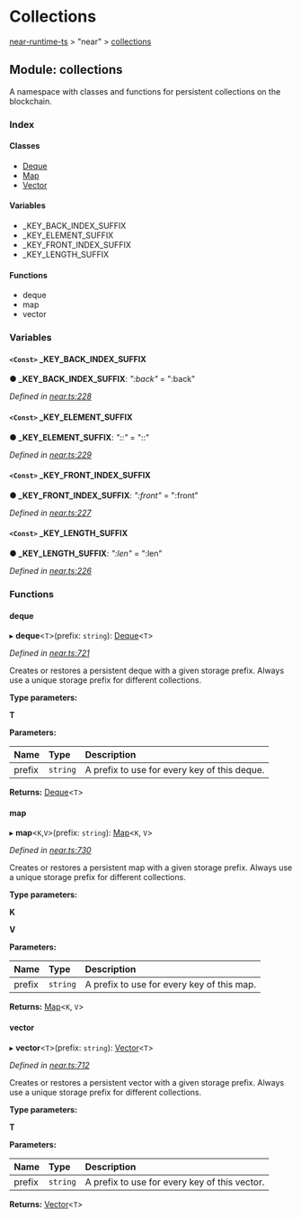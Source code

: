 # Collections

[near-runtime-ts](../) &gt; "near" &gt; [collections](collections.md)

## Module: collections

A namespace with classes and functions for persistent collections on the blockchain.

### Index

#### Classes

* [Deque](../classes/collections/deque.md)
* [Map](../classes/collections/map.md)
* [Vector](../classes/collections/vector.md)

#### Variables

* \_KEY\_BACK\_INDEX\_SUFFIX
* \_KEY\_ELEMENT\_SUFFIX
* \_KEY\_FRONT\_INDEX\_SUFFIX
* \_KEY\_LENGTH\_SUFFIX

#### Functions

* deque
* map
* vector

### Variables

#### `<Const>` \_KEY\_BACK\_INDEX\_SUFFIX  <a id="_key_back_index_suffix"></a>

**● \_KEY\_BACK\_INDEX\_SUFFIX**: _":back"_ = ":back"

_Defined in_ [_near.ts:228_](https://github.com/nearprotocol/near-runtime-ts/blob/30d6281/near.ts#L228)

#### `<Const>` \_KEY\_ELEMENT\_SUFFIX  <a id="_key_element_suffix"></a>

**● \_KEY\_ELEMENT\_SUFFIX**: _"::"_ = "::"

_Defined in_ [_near.ts:229_](https://github.com/nearprotocol/near-runtime-ts/blob/30d6281/near.ts#L229)

#### `<Const>` \_KEY\_FRONT\_INDEX\_SUFFIX  <a id="_key_front_index_suffix"></a>

**● \_KEY\_FRONT\_INDEX\_SUFFIX**: _":front"_ = ":front"

_Defined in_ [_near.ts:227_](https://github.com/nearprotocol/near-runtime-ts/blob/30d6281/near.ts#L227)

#### `<Const>` \_KEY\_LENGTH\_SUFFIX  <a id="_key_length_suffix"></a>

**● \_KEY\_LENGTH\_SUFFIX**: _":len"_ = ":len"

_Defined in_ [_near.ts:226_](https://github.com/nearprotocol/near-runtime-ts/blob/30d6281/near.ts#L226)

### Functions

#### deque  <a id="deque-1"></a>

▸ **deque**&lt;`T`&gt;\(prefix: `string`\): [Deque](https://github.com/nearprotocol/docs/tree/02f899c11ed02bb3a999e4e86904f6a23c31ca4c/docs/client-api/ts/classes/_near_.collections.deque.md)&lt;`T`&gt;

_Defined in_ [_near.ts:721_](https://github.com/nearprotocol/near-runtime-ts/blob/30d6281/near.ts#L721)

Creates or restores a persistent deque with a given storage prefix. Always use a unique storage prefix for different collections.

**Type parameters:**

**T**

**Parameters:**

| Name | Type | Description |
| :--- | :--- | :--- |
| prefix | `string` | A prefix to use for every key of this deque. |

**Returns:** [Deque](https://github.com/nearprotocol/docs/tree/02f899c11ed02bb3a999e4e86904f6a23c31ca4c/docs/client-api/ts/classes/_near_.collections.deque.md)&lt;`T`&gt;

#### map  <a id="map-1"></a>

▸ **map**&lt;`K`,`V`&gt;\(prefix: `string`\): [Map](https://github.com/nearprotocol/docs/tree/02f899c11ed02bb3a999e4e86904f6a23c31ca4c/docs/client-api/ts/classes/_near_.collections.map.md)&lt;`K`, `V`&gt;

_Defined in_ [_near.ts:730_](https://github.com/nearprotocol/near-runtime-ts/blob/30d6281/near.ts#L730)

Creates or restores a persistent map with a given storage prefix. Always use a unique storage prefix for different collections.

**Type parameters:**

**K**

**V**

**Parameters:**

| Name | Type | Description |
| :--- | :--- | :--- |
| prefix | `string` | A prefix to use for every key of this map. |

**Returns:** [Map](https://github.com/nearprotocol/docs/tree/02f899c11ed02bb3a999e4e86904f6a23c31ca4c/docs/client-api/ts/classes/_near_.collections.map.md)&lt;`K`, `V`&gt;

#### vector  <a id="vector-1"></a>

▸ **vector**&lt;`T`&gt;\(prefix: `string`\): [Vector](https://github.com/nearprotocol/docs/tree/02f899c11ed02bb3a999e4e86904f6a23c31ca4c/docs/client-api/ts/classes/_near_.collections.vector.md)&lt;`T`&gt;

_Defined in_ [_near.ts:712_](https://github.com/nearprotocol/near-runtime-ts/blob/30d6281/near.ts#L712)

Creates or restores a persistent vector with a given storage prefix. Always use a unique storage prefix for different collections.

**Type parameters:**

**T**

**Parameters:**

| Name | Type | Description |
| :--- | :--- | :--- |
| prefix | `string` | A prefix to use for every key of this vector. |

**Returns:** [Vector](https://github.com/nearprotocol/docs/tree/02f899c11ed02bb3a999e4e86904f6a23c31ca4c/docs/client-api/ts/classes/_near_.collections.vector.md)&lt;`T`&gt;


